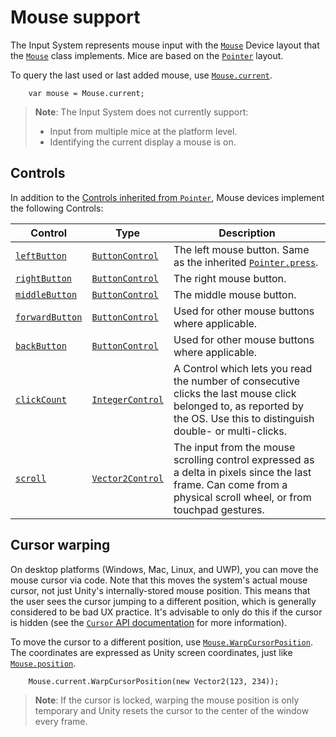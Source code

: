 # Mouse support

The Input System represents mouse input with the [`Mouse`](../api/UnityEngine.InputSystem.Mouse.html) Device layout that the [`Mouse`](../api/UnityEngine.InputSystem.Mouse.html) class implements. Mice are based on the [`Pointer`](Pointers.md) layout.

To query the last used or last added mouse, use [`Mouse.current`](../api/UnityEngine.InputSystem.Mouse.html#UnityEngine_InputSystem_Mouse_current).

```
    var mouse = Mouse.current;
```

>__Note__: The Input System does not currently support:
>* Input from multiple mice at the platform level.
>* Identifying the current display a mouse is on.

## Controls

In addition to the [Controls inherited from `Pointer`](Pointers.md#controls), Mouse devices implement the following Controls:

|Control|Type|Description|
|-------|----|-----------|
|[`leftButton`](../api/UnityEngine.InputSystem.Mouse.html#UnityEngine_InputSystem_Mouse_leftButton)|[`ButtonControl`](../api/UnityEngine.InputSystem.Controls.ButtonControl.html)|The left mouse button. Same as the inherited [`Pointer.press`](../api/UnityEngine.InputSystem.Pointer.html#UnityEngine_InputSystem_Pointer_press).|
|[`rightButton`](../api/UnityEngine.InputSystem.Mouse.html#UnityEngine_InputSystem_Mouse_rightButton)|[`ButtonControl`](../api/UnityEngine.InputSystem.Controls.ButtonControl.html)|The right mouse button.|
|[`middleButton`](../api/UnityEngine.InputSystem.Mouse.html#UnityEngine_InputSystem_Mouse_middleButton)|[`ButtonControl`](../api/UnityEngine.InputSystem.Controls.ButtonControl.html)|The middle mouse button.|
|[`forwardButton`](../api/UnityEngine.InputSystem.Mouse.html#UnityEngine_InputSystem_Mouse_forwardButton)|[`ButtonControl`](../api/UnityEngine.InputSystem.Controls.ButtonControl.html)|Used for other mouse buttons where applicable.|
|[`backButton`](../api/UnityEngine.InputSystem.Mouse.html#UnityEngine_InputSystem_Mouse_backButton)|[`ButtonControl`](../api/UnityEngine.InputSystem.Controls.ButtonControl.html)|Used for other mouse buttons where applicable.|
|[`clickCount`](../api/UnityEngine.InputSystem.Mouse.html#UnityEngine_InputSystem_Mouse_clickCount)|[`IntegerControl`](../api/UnityEngine.InputSystem.Controls.IntegerControl.html)|A Control which lets you read the number of consecutive clicks the last mouse click belonged to, as reported by the OS. Use this to distinguish double- or multi-clicks.|
|[`scroll`](../api/UnityEngine.InputSystem.Mouse.html#UnityEngine_InputSystem_Mouse_scroll)|[`Vector2Control`](../api/UnityEngine.InputSystem.Controls.Vector2Control.html)|The input from the mouse scrolling control expressed as a delta in pixels since the last frame. Can come from a physical scroll wheel, or from touchpad gestures.|

## Cursor warping

On desktop platforms (Windows, Mac, Linux, and UWP), you can move the mouse cursor via code. Note that this moves the system's actual mouse cursor, not just Unity's internally-stored mouse position. This means that the user sees the cursor jumping to a different position, which is generally considered to be bad UX practice. It's advisable to only do this if the cursor is hidden (see the [`Cursor` API documentation](https://docs.unity3d.com/ScriptReference/Cursor.html) for more information).

To move the cursor to a different position, use [`Mouse.WarpCursorPosition`](../api/UnityEngine.InputSystem.Mouse.html#UnityEngine_InputSystem_Mouse_WarpCursorPosition_UnityEngine_Vector2_). The coordinates are expressed as Unity screen coordinates, just like [`Mouse.position`](../api/UnityEngine.InputSystem.Pointer.html#UnityEngine_InputSystem_Pointer_position).

```
    Mouse.current.WarpCursorPosition(new Vector2(123, 234));
```

>__Note__: If the cursor is locked, warping the mouse position is only temporary and Unity resets the cursor to the center of the window every frame.
